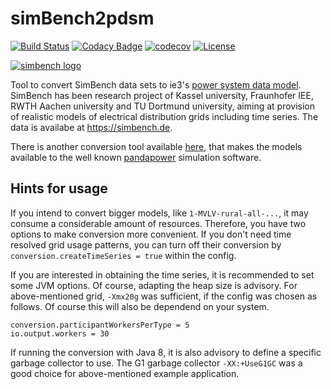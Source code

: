 # simBench2pdsm
[![Build Status](https://travis-ci.org/ie3-institute/simbench4ie3.svg?branch=master)](https://travis-ci.org/ie3-institute/simbench4ie3)
[![Codacy Badge](https://app.codacy.com/project/badge/Grade/793affe18cd44718a66b07b2a7c45258)](https://www.codacy.com/gh/ie3-institute/simBench2psdm/dashboard?utm_source=github.com&amp;utm_medium=referral&amp;utm_content=ie3-institute/simBench2psdm&amp;utm_campaign=Badge_Grade)
[![codecov](https://codecov.io/gh/ie3-institute/simBench2psdm/branch/master/graph/badge.svg)](https://codecov.io/gh/ie3-institute/simBench2psdm)
[![License](https://img.shields.io/github/license/ie3-institute/simbench4ie3)](https://github.com/ie3-institute/simbench4ie3/blob/master/LICENSE)

[![simbench logo](https://simbench.de/wp-content/uploads/2019/01/logo.png  "SimBench Logo")](https://www.simbench.net)

Tool to convert SimBench data sets to ie3's [power system data model](https://github.com/ie3-institute/PowerSystemDataModel).
SimBench has been research project of Kassel university, Fraunhofer IEE, RWTH Aachen university and TU Dortmund university, aiming at provision of realistic models of electrical distribution grids including time series.
The data is availabe at https://simbench.de.

There is another conversion tool available [here](https://github.com/e2nIEE/simbench), that makes the models available to the well known [pandapower](https://github.com/e2nIEE/pandapower) simulation software.

## Hints for usage
If you intend to convert bigger models, like `1-MVLV-rural-all-...`, it may consume a considerable amount of resources.
Therefore, you have two options to make conversion more convenient.
If you don't need time resolved grid usage patterns, you can turn off their conversion by `conversion.createTimeSeries = true` within the config.

If you are interested in obtaining the time series, it is recommended to set some JVM options.
Of course, adapting the heap size is advisory.
For above-mentioned grid, `-Xmx20g` was sufficient, if the config was chosen as follows.
Of course this will also be dependend on your system.
```hocon
conversion.participantWorkersPerType = 5
io.output.workers = 30
```
If running the conversion with Java 8, it is also advisory to define a specific garbage collector to use.
The G1 garbage collector `-XX:+UseG1GC` was a good choice for above-mentioned example application.
